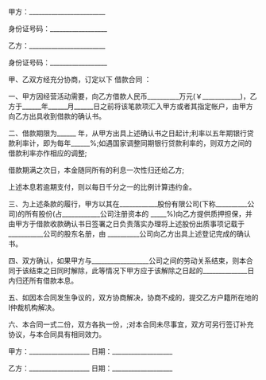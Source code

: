 
 


甲方：________________________


身份证号码：__________________


乙方：________________________


身份证号码：__________________


甲、乙双方经充分协商，订定以下
借款合同
：


一、甲方因经营活动需要，向乙方借款人民币__________万元(￥____________)，乙方于______年______月______日之前将该笔款项汇入甲方或者其指定帐户，由甲方向乙方出具收到借款的确认书。


二、借款期限为______ 年，从甲方出具上述确认书之日起计;利率以五年期银行贷款利率计，即为每年______%;如遇国家调整同期银行贷款利率的，则双方之间的借款利率亦作相应的调整;


借款期满之次日，本金随同所有的利息一次性归还给乙方;


上述本息若逾期支付，则以每日千分之一的比例计算违约金。


三、为上述条款的履行，甲方以其在____________股份有限公司(下称__________公司)的所有股份(占____________公司注册资本的 _____%)向乙方提供质押担保，并由甲方于借款收款确认书日签署之日负责落实办理将上述股份出质事项记载于___________公司的股东名册，由 __________公司向乙方出具上述登记完成的确认书。


四、双方确认，如果甲方与__________________公司之间的劳动关系结束，则本合同于该结束之日同时解除，此等情况下甲方应于该解除之日起的______________日内归还所有借款本息。


五、如因本合同发生争议的，双方协商解决，协商不成的，提交乙方户籍所在地的I仲裁机构解决。


六、本合同一式二份，双方各执一份，;对本合同未尽事宜，双方可另行签订补充协议，与本合同具有相同效力。


甲方：___________________ 日期：___________________


乙方：___________________ 日期：___________________
 


 

 
 
 
 
 
  


  
 

  


  


  
 
 
 
 

